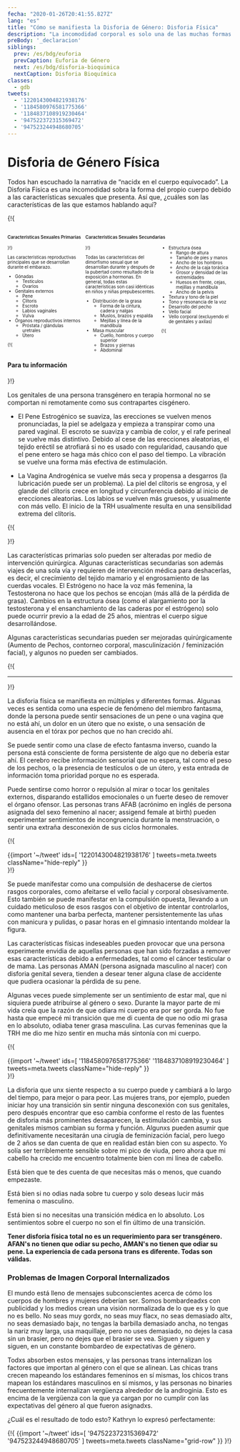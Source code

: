 ```yaml
---
fecha: "2020-01-26T20:41:55.827Z"
lang: "es"
title: "Cómo se manifiesta la Disforia de Género: Disforia Física"
description: "La incomodidad corporal es solo una de las muchas formas en las que se manifiesta la Disforia de Género."
preBody: '_declaracion'
siblings:
  prev: /es/bdg/euforia
  prevCaption: Euforia de Género
  next: /es/bdg/disforia-bioquimica
  nextCaption: Disforia Bioquímica
classes:
  - gdb
tweets:
  - '1220143004821938176'
  - '1184580976581775366'
  - '1184837108919230464'
  - '947522372315369472'
  - '947523244948680705'
---
```


# Disforia de Género Física

Todos han escuchado la narrativa de “nacidx en el cuerpo equivocado”. La Disforia Física es una incomodidad sobra la forma del propio cuerpo debido a las características sexuales que presenta. Así que, ¿cuáles son las características de las que estamos hablando aquí?

{!{
<style>

.fact-grid h4 { font-weight: 600;grid-row: 1; }

.fact-grid li {break-inside: avoid;}

@media (min-width: 500px) {
  .fact-grid {
    display: grid;
    grid-template-columns: 1fr 2fr;
    grid-template-rows: min-content 1fr;
    grid-column-gap: 1em;
    font-size: 0.7em;
  }

  .fact-grid .two-col { column-count: 2; }
}

</style>
<div class="fact-grid ">
  <h4>Características Sexuales Primarias</h4>
  <div>
}!}

Las características reproductivas principales que se desarrollan durante el embarazo.

- Gónadas
  - Testículos
  - Ovarios
- Genitales externos
  - Pene
  - Clítoris
  - Escroto
  - Labios vaginales
  - Vulva
- Órganos reproductivos internos
  - Próstata / glándulas uretrales
  - Útero

{!{
</div>

<h4>Características Sexuales Secundarias</h4>
<div class="two-col">
}!}

Todas las características del dimorfismo sexual que se desarrollan durante y después de la pubertad como resultado de la exposición a hormonas. En general, todas estas características son casi idénticas en niños y niñas prepubescentes.

- Distribución de la grasa
  - Forma de la cintura, cadera y nalgas
  - Muslos, brazos y espalda
  - Mejillas y línea de la mandíbula
- Masa muscular
  - Cuello, hombros y cuerpo superior
  - Brazos y piernas
  - Abdominal
- Estructura ósea
  - Rango de altura
  - Tamaño de pies y manos
  - Ancho de los hombros
  - Ancho de la caja torácica
  - Grosor y densidad de las extremidades
  - Huesos en frente, cejas, mejillas y mandíbula
  - Ancho de la pelvis
- Textura y tono de la piel
- Tono y resonancia de la voz
- Desarrollo del pecho
- Vello facial
- Vello corporal (excluyendo el de genitales y axilas)


{!{
</div></div>
<div class="gutter"><div class="card"><div class="card-body"><h4 class="card-title">Para tu información</h4>
}!}

Los genitales de una persona transgénero en terapia hormonal no se comportan ni remotamente como sus contrapartes cisgénero.

- El Pene Estrogénico se suaviza, las erecciones se vuelven menos pronunciadas, la piel se adelgaza y empieza a transpirar como una pared vaginal. El escroto se suaviza y cambia de color, y el rafe perineal se vuelve más distintivo. Debido al cese de las erecciones aleatorias, el tejido eréctil se atrofiará si no es usado con regularidad, causando que el pene entero se haga más chico con el paso del tiempo. La vibración se vuelve una forma más efectiva de estimulación.

- La Vagina Androgénica se vuelve más seca y propensa a desgarros (la lubricación puede ser un problema). La piel del clítoris se engrosa, y el glande del clítoris crece en longitud y circunferencia debido al inicio de erecciones aleatorias. Los labios se vuelven más gruesos, y usualmente con más vello. El inicio de la TRH usualmente resulta en una sensibilidad extrema del clítoris.

{!{ </div></div></div> }!}

Las características primarias solo pueden ser alteradas por medio de intervención quirúrgica. Algunas características secundarias son además viajes de una sola vía y requieren de intervención médica para deshacerlas, es decir, el crecimiento del tejido mamario y el engrosamiento de las cuerdas vocales. El Estrógeno no hace la voz más femenina, la Testosterona no hace que los pechos se encojan (más allá de la pérdida de grasa). Cambios en la estructura ósea (como el alargamiento por la testosterona y el ensanchamiento de las caderas por el estrógeno) solo puede ocurrir previo a la edad de 25 años, mientras el cuerpo sigue desarrollándose.

Algunas características secundarias pueden ser mejoradas quirúrgicamente (Aumento de Pechos, contorneo corporal, masculinización / feminización facial), y algunos no pueden ser cambiados.

{!{ <hr> }!}

La disforia física se manifiesta en múltiples y diferentes formas. Algunas veces es sentida como una especie de fenómeno del miembro fantasma, donde la persona puede sentir sensaciones de un pene o una vagina que no está ahí, un dolor en un útero que no existe, o una sensación de ausencia en el tórax por pechos que no han crecido ahí.

Se puede sentir como una clase de efecto fantasma inverso, cuando la persona está consciente de forma persistente de algo que no debería estar ahí. El cerebro recibe información sensorial que no espera, tal como el peso de los pechos, o la presencia de testículos o de un útero, y esta entrada de información toma prioridad porque no es esperada.

Puede sentirse como horror o repulsión al mirar o tocar los genitales externos, disparando estallidos emocionales o un fuerte deseo de remover el órgano ofensor. Las personas trans AFAB (acrónimo en inglés de persona asignada del sexo femenino al nacer; assigend female at birth) pueden experimentar sentimientos de incongruencia durante la menstruación, o sentir una extraña desconexión de sus ciclos hormonales.

{!{
  <div class="gutter">{{import '~/tweet' ids=[
  '1220143004821938176'
] tweets=meta.tweets className="hide-reply" }}</div>
}!}

Se puede manifestar como una compulsión de deshacerse de ciertos rasgos corporales, como afeitarse el vello facial y corporal obsesivamente. Esto también se puede manifestar en la compulsión opuesta, llevando a un cuidado meticuloso de esos rasgos con el objetivo de intentar controlarlos, como mantener una barba perfecta, mantener persistentemente las uñas con manicura y pulidas, o pasar horas en el gimnasio intentando moldear la figura.

Las características físicas indeseables pueden provocar que una persona experimente envidia de aquellas personas que han sido forzadas a remover esas características debido a enfermedades, tal como el cáncer testicular o de mama. Las personas AMAN (persona asignada masculino al nacer) con disforia genital severa, tienden a desear tener alguna clase de accidente que pudiera ocasionar la pérdida de su pene.

Algunas veces puede simplemente ser un sentimiento de estar mal, que ni siquiera puede atribuirse al género o sexo. Durante la mayor parte de mi vida creía que la razón de que odiara mi cuerpo era por ser gorda. No fue hasta que empecé mi transición que me di cuenta de que no odio mi grasa en lo absoluto, odiaba tener grasa masculina. Las curvas femeninas que la TRH me dio me hizo sentir en mucha más sintonía con mi cuerpo.

{!{
  <div class="gutter">{{import '~/tweet' ids=[
  '1184580976581775366'
  '1184837108919230464'
] tweets=meta.tweets className="hide-reply" }}</div>
}!}

La disforia que unx siente respecto a su cuerpo puede y cambiará a lo largo del tiempo, para mejor o para peor. Las mujeres trans, por ejemplo, pueden iniciar hoy una transición sin sentir ninguna desconexión con sus genitales, pero después encontrar que eso cambia conforme el resto de las fuentes de disforia más prominentes desaparecen, la estimulación cambia, y sus genitales mismos cambian su forma y función. Algunxs pueden asumir que definitivamente necesitarán una cirugía de feminización facial, pero luego de 2 años se dan cuenta de que en realidad están bien con su aspecto. Yo solía ser terriblemente sensible sobre mi pico de viuda, pero ahora que mi cabello ha crecido me encuentro totalmente bien con mi línea de cabello.

Está bien que te des cuenta de que necesitas más o menos, que cuando empezaste.

Está bien si no odias nada sobre tu cuerpo y solo deseas lucir más femenina o masculino.

Está bien si no necesitas una transición médica en lo absoluto. Los sentimientos sobre el cuerpo no son el fin último de una transición.

**Tener disforia física total no es un requerimiento para ser transgénero. AFAN's no tienen que odiar su pecho, AMAN's no tienen que odiar su pene. La experiencia de cada persona trans es diferente. Todas son válidas.**

### Problemas de Imagen Corporal Internalizados

El mundo está lleno de mensajes subconscientes acerca de cómo los cuerpos de hombres y mujeres deberían ser. Somos bombardeadxs con publicidad y los medios crean una visión normalizada de lo que es y lo que no es bello. No seas muy gordx, no seas muy flacx, no seas demasiado altx, no seas demasiado bajx, no tengas la barbilla demasiado ancha, no tengas la nariz muy larga, usa maquillaje, pero no uses demasiado, no dejes la casa sin un brasier, pero no dejes que el brasier se vea. Siguen y siguen y siguen, en un constante bombardeo de expectativas de género.

Todxs absorben estos mensajes, y las personas trans internalizan los factores que importan al género con el que se alinean. Las chicas trans crecen mapeando los estándares femeninos en sí mismas, los chicos trans mapean los estándares masculinos en sí mismos, y las personas no binaries frecuentemente internalizan vergüenza alrededor de la androginia. Esto es encima de la vergüenza con la que ya cargan por no cumplir con las expectativas del género al que fueron asignadxs.

¿Cuál es el resultado de todo esto? Kathryn lo expresó perfectamente:

{!{ {{import '~/tweet' ids=[
  '947522372315369472'
  '947523244948680705'
] tweets=meta.tweets className="grid-row" }} }!}
